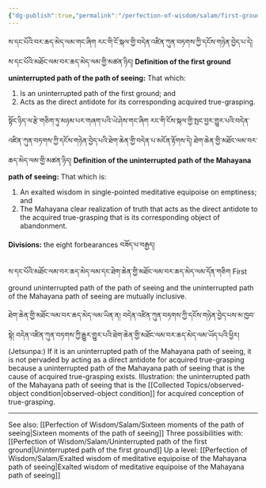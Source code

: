 ```yaml
---
{"dg-publish":true,"permalink":"/perfection-of-wisdom/salam/first-ground-uninterrupted-path-of-the-path-of-seeing/"}
---
```


ས་དང་པོའི་བར་ཆད་མེད་ལམ་གང་ཞིག རང་གི་ངོ་སྐལ་གྱི་བདེན་འཛིན་ཀུན་བཏགས་ཀྱི་དངོས་གཉེན་བྱེད་པ་དེ།<br>ས་དང་པོའི་མཐོང་ལམ་བར་ཆད་མེད་ལམ་གྱི་མཚན་ཉིད།
**Definition of the first ground uninterrupted path of the path of seeing:** That which:
1. Is an uninterrupted path of the first ground; and
2. Acts as the direct antidote for its corresponding acquired true-grasping.

སྟོང་ཉིད་ལ་རྩེ་གཅིག་ཏུ་མཉམ་པར་གཞག་པའི་ཡེ་ཤེས་གང་ཞིག རང་གི་ངོས་སྐལ་གྱི་སྤང་བྱར་གྱུར་པའི་བདེན་འཛིན་ཀུན་བཏགས་ཀྱི་དངོས་གཉེན་བྱེད་པའི་ཐེག་ཆེན་གྱི་བདེན་པ་མངོན་རྟོགས་དེ། ཐེག་ཆེན་གྱི་མཐོང་ལམ་བར་ཆད་མེད་ལམ་གྱི་མཚན་ཉིད།
**Definition of the uninterrupted path of the Mahayana path of seeing:** That which is:
1. An exalted wisdom in single-pointed meditative equipoise on emptiness; and
2. The Mahayana clear realization of truth that acts as the direct antidote to the acquired true-grasping that is its corresponding object of abandonment.

**Divisions:** the eight forbearances བཟོད་པ་བརྒྱད།

ས་དང་པོའི་མཐོང་ལམ་བར་ཆད་མེད་ལམ་དང་ཐེག་ཆེན་གྱི་མཐོང་ལམ་བར་ཆད་མེད་ལམ་དོན་གཅིག
First ground uninterrupted path of the path of seeing and the uninterrupted path of the Mahayana path of seeing are mutually inclusive.

ཐེག་ཆེན་གྱི་མཐོང་ལམ་བར་ཆད་མེད་ལམ་ཡིན་ན། བདེན་འཛིན་ཀུན་བཏགས་ཀྱི་དངོས་གཉེན་བྱེད་པས་མ་ཁྱབ་སྟེ།
བདེན་འཛིན་ཀུན་བཏགས་ཀྱི་རྒྱུར་གྱུར་པའི་ཐེག་ཆེན་གྱི་མཐོང་ལམ་བར་ཆད་མེད་ལམ་ཡོད་པའི་ཕྱིར།
(Jetsunpa:) If it is an uninterrupted path of the Mahayana path of seeing, it is not pervaded by acting as a direct antidote for acquired true-grasping because a uninterrupted path of the Mahayana path of seeing that is the cause of acquired true-grasping exists.
Illustration: the uninterrupted path of the Mahayana path of seeing that is the [[Collected Topics/observed-object condition\|observed-object condition]] for acquired conception of true-grasping.

---
See also: [[Perfection of Wisdom/Salam/Sixteen moments of the path of seeing\|Sixteen moments of the path of seeing]]
Three possibilities with: [[Perfection of Wisdom/Salam/Uninterrupted path of the first ground\|Uninterrupted path of the first ground]]
Up a level: [[Perfection of Wisdom/Salam/Exalted wisdom of meditative equipoise of the Mahayana path of seeing\|Exalted wisdom of meditative equipoise of the Mahayana path of seeing]]
